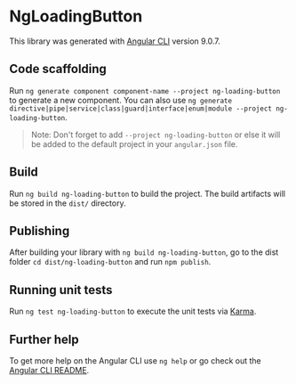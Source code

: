 # NgLoadingButton

This library was generated with [Angular CLI](https://github.com/angular/angular-cli) version 9.0.7.

## Code scaffolding

Run `ng generate component component-name --project ng-loading-button` to generate a new component. You can also use `ng generate directive|pipe|service|class|guard|interface|enum|module --project ng-loading-button`.
> Note: Don't forget to add `--project ng-loading-button` or else it will be added to the default project in your `angular.json` file. 

## Build

Run `ng build ng-loading-button` to build the project. The build artifacts will be stored in the `dist/` directory.

## Publishing

After building your library with `ng build ng-loading-button`, go to the dist folder `cd dist/ng-loading-button` and run `npm publish`.

## Running unit tests

Run `ng test ng-loading-button` to execute the unit tests via [Karma](https://karma-runner.github.io).

## Further help

To get more help on the Angular CLI use `ng help` or go check out the [Angular CLI README](https://github.com/angular/angular-cli/blob/master/README.md).
